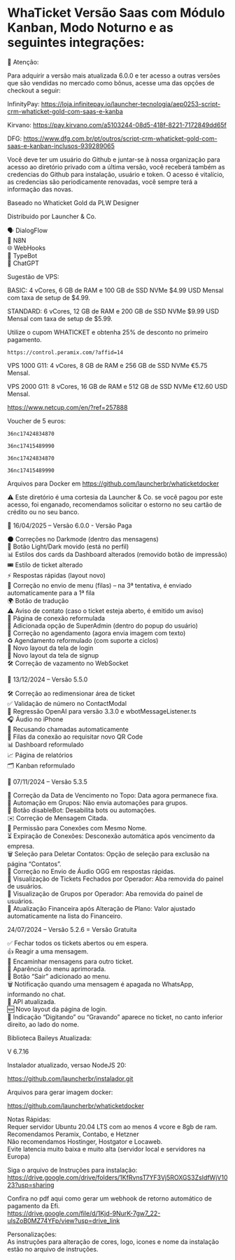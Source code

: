 # WhaTicket Versão Saas com Módulo Kanban, Modo Noturno e as seguintes integrações:</br>

🚨 Atenção: 

Para adquirir a versão mais atualizada 6.0.0 e ter acesso a outras versões que são vendidas no mercado como bônus, acesse uma das opções de checkout a seguir:

InfinityPay:
https://loja.infinitepay.io/launcher-tecnologia/aep0253-script-crm-whaticket-gold-com-saas-e-kanba

Kirvano:
https://pay.kirvano.com/a5103244-08d5-418f-8221-7172849dd65f

DFG:
https://www.dfg.com.br/pt/outros/script-crm-whaticket-gold-com-saas-e-kanban-inclusos-939289065

Você deve ter um usuário do Github e juntar-se à nossa organização para acesso ao diretório privado com a última versão, você receberá também as credencias do Github para instalação, usuário e token. 
O acesso é vitalício, as credencias são periodicamente renovadas, você sempre terá a informação das novas.

Baseado no Whaticket Gold da PLW Designer

Distribuido por Launcher & Co.

🗣️ DialogFlow</br>
🔄 N8N</br>
🌐 WebHooks</br>
🤖 TypeBot</br>
💬 ChatGPT</br>

Sugestão de VPS:

BASIC: 4 vCores, 6 GB de RAM e 100 GB de SSD NVMe $4.99 USD Mensal com taxa de setup de $4.99.

STANDARD: 6 vCores, 12 GB de RAM e 200 GB de SSD NVMe $9.99 USD Mensal com taxa de setup de $5.99.

Utilize o cupom WHATICKET e obtenha 25% de desconto no primeiro pagamento.

```
https://control.peramix.com/?affid=14
```

VPS 1000 G11: 4 vCores, 8 GB de RAM e 256 GB de SSD NVMe €5.75 Mensal.

VPS 2000 G11: 8 vCores, 16 GB de RAM e 512 GB de SSD NVMe €12.60 USD Mensal.

https://www.netcup.com/en/?ref=257888

Voucher de 5 euros:

```
36nc17424834870
```
```
36nc17415489990
```
```
36nc17424834870
```
```
36nc17415489990
```

Arquivos para Docker em https://github.com/launcherbr/whaticketdocker

⚠️ Este diretório é uma cortesia da Launcher & Co. se você pagou por este acesso, foi enganado, recomendamos solicitar o estorno no seu cartão de crédito ou no seu banco.

📅 16/04/2025 – Versão 6.0.0 - Versão Paga

🌑 Correções no Darkmode (dentro das mensagens)</br>
🔄 Botão Light/Dark movido (está no perfil)</br>
📊 Estilos dos cards da Dashboard alterados (removido botão de impressão)</br>
🎟️ Estilo de ticket alterado</br>
⚡ Respostas rápidas (layout novo)</br>
📂 Correção no envio de menu (filas) – na 3ª tentativa, é enviado automaticamente para a 1ª fila</br>
🌍 Botão de tradução</br>
⚠️ Aviso de contato (caso o ticket esteja aberto, é emitido um aviso)</br>
🔧 Página de conexão reformulada</br>
👑 Adicionada opção de SuperAdmin (dentro do popup do usuário)</br>
📆 Correção no agendamento (agora envia imagem com texto)</br>
♻️ Agendamento reformulado (com suporte a ciclos)</br> 
🔐 Novo layout da tela de login</br>
📝 Novo layout da tela de signup</br>
🛠️ Correção de vazamento no WebSocket</br>

📅 13/12/2024 – Versão 5.5.0

🛠️ Correção ao redimensionar área de ticket</br>
✅ Validação de número no ContactModal</br>
🔄 Regressão OpenAI para versão 3.3.0 e wbotMessageListener.ts</br>
🎧 Áudio no iPhone</br>
📵 Recusando chamadas automaticamente</br>
📲 Filas da conexão ao requisitar novo QR Code</br>
📊 Dashboard reformulado</br>
📈 Página de relatórios</br>
🗂️ Kanban reformulado</br>

📅 07/11/2024 – Versão 5.3.5

📅 Correção da Data de Vencimento no Topo: Data agora permanece fixa. </br>
🔄 Automação em Grupos: Não envia automações para grupos. </br>
🚫 Botão disableBot: Desabilita bots ou automações. </br>
✉️ Correção de Mensagem Citada. </br>
🔗 Permissão para Conexões com Mesmo Nome. </br>
⏳ Expiração de Conexões: Desconexão automática após vencimento da empresa. </br>
🗑️ Seleção para Deletar Contatos: Opção de seleção para exclusão na página “Contatos”. </br>
🎵 Correção no Envio de Áudio OGG em respostas rápidas. </br>
📂 Visualização de Tickets Fechados por Operador: Aba removida do painel de usuários. </br>
📜 Visualização de Grupos por Operador: Aba removida do painel de usuários. </br>
💸 Atualização Financeira após Alteração de Plano: Valor ajustado automaticamente na lista do Financeiro. </br>

24/07/2024 – Versão 5.2.6 = Versão Gratuita

✅ Fechar todos os tickets abertos ou em espera. </br>
👍 Reagir a uma mensagem. </br>
🔄 Encaminhar mensagens para outro ticket. </br>
🎨 Aparência do menu aprimorada. </br>
🚪 Botão “Sair” adicionado ao menu. </br>
🗑️ Notificação quando uma mensagem é apagada no WhatsApp, informando no chat. </br>
🔄 API atualizada. </br>
🆕 Novo layout da página de login. </br>
💬 Indicação “Digitando” ou “Gravando” aparece no ticket, no canto inferior direito, ao lado do nome. </br>

Biblioteca Baileys Atualizada:</br>

V 6.7.16

Instalador atualizado, versao NodeJS 20:

https://github.com/launcherbr/instalador.git

Arquivos para gerar imagem docker:

https://github.com/launcherbr/whaticketdocker

Notas Rápidas: </br>
Requer servidor Ubuntu 20.04 LTS com ao menos 4 vcore e 8gb de ram.</br>
Recomendamos Peramix, Contabo, e Hetzner</br>
Não recomendamos Hostinger, Hostgator e Locaweb.</br>
Evite latencia muito baixa e muito alta (servidor local e servidores na Europa)</br>

Siga o arquivo de Instruções para instalação:</br>
https://drive.google.com/drive/folders/1KfRvnsT7YF3Vj5ROXGS3ZsIdfWjV1023?usp=sharing

Confira no pdf aqui como gerar um webhook de retorno automático de pagamento da Efi.</br>
https://drive.google.com/file/d/1Kjd-9NurK-7gw7_22-uIsZoB0MZ74YFp/view?usp=drive_link

Personalizações:</br>
As instruções para alteração de cores, logo, icones e nome da instalação estão no arquivo de instruções.
